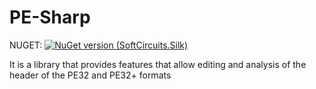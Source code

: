 # PE-Sharp
NUGET: [![NuGet version (SoftCircuits.Silk)](https://img.shields.io/nuget/v/PE-Sharp.svg?style=flat-square)](https://www.nuget.org/packages//PE-Sharp/)

It is a library that provides features that allow editing and analysis of the header of the PE32 and PE32+ formats
